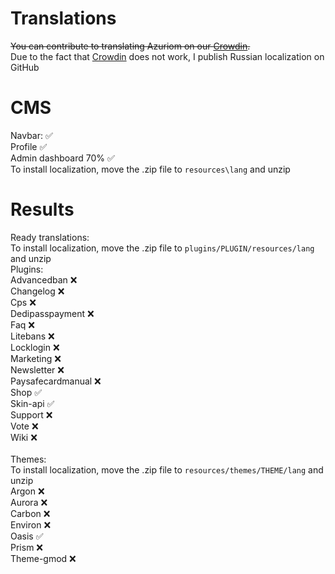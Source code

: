 # Translations 
<s>You can contribute to translating Azuriom on our [Crowdin](https://translate.azuriom.com/).</s> <br>
Due to the fact that [Crowdin](https://translate.azuriom.com/) does not work, I publish Russian localization on GitHub
# CMS
Navbar: &#9989;<br>
Profile &#9989;<br>
Admin dashboard 70% &#9989;<br>
To install localization, move the .zip file to ``resources\lang``  and unzip

# Results
Ready translations:<br>
To install localization, move the .zip file to ``plugins/PLUGIN/resources/lang``  and unzip <br>
Plugins:<br>
Advancedban &#10060;<br>
Changelog &#10060;<br>
Cps &#10060;<br>
Dedipasspayment &#10060;<br>
Faq &#10060;<br>
Litebans &#10060;<br>
Locklogin &#10060;<br>
Marketing &#10060;<br>
Newsletter &#10060;<br>
Paysafecardmanual &#10060;<br>
Shop &#9989;<br>
Skin-api &#9989;<br>
Support &#10060;<br>
Vote &#10060;<br>
Wiki &#10060;<br>
<br>
Themes: <br>
To install localization, move the .zip file to ``resources/themes/THEME/lang``  and unzip <br>
Argon &#10060;<br>
Aurora &#10060;<br>
Carbon &#10060;<br>
Environ &#10060;<br>
Oasis &#9989;<br>
Prism &#10060;<br>
Theme-gmod &#10060;<br>
